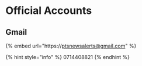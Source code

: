 # Official Accounts

## Gmail

{% embed url="https://ptsnewsalerts@gmail.com" %}

{% hint style="info" %}
0714408821
{% endhint %}



